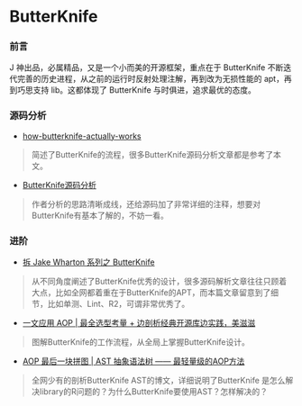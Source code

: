# ButterKnife
### 前言

J 神出品，必属精品，又是一个小而美的开源框架，重点在于 ButterKnife 不断迭代完善的历史进程，从之前的运行时反射处理注解，再到改为无损性能的 apt，再到巧思支持 lib。这都体现了 ButterKnife 与时俱进，追求最优的态度。

### 源码分析

- [how-butterknife-actually-works](https://medium.com/@lgvalle/how-butterknife-actually-works-85be0afbc5ab)
> 简述了ButterKnife的流程，很多ButterKnife源码分析文章都是参考了本文。

- [ButterKnife源码分析](https://www.jianshu.com/p/1c449c1b0fa2)
> 作者分析的思路清晰成线，还给源码加了非常详细的注释，想要对ButterKnife有基本了解的，不妨一看。

### 进阶

- [拆 Jake Wharton 系列之 ButterKnife](https://www.jianshu.com/p/b8b59fb80554)
> 从不同角度阐述了ButterKnife优秀的设计，很多源码解析文章往往只顾着大点，比如全网都着重在于ButterKnife的APT，而本篇文章留意到了细节，比如单测、Lint、R2，可谓非常优秀了。

- [一文应用 AOP | 最全选型考量 + 边剖析经典开源库边实践，美滋滋](https://juejin.im/post/5c179c136fb9a049e66029dd)
> 图解ButterKnife的工作流程，从全局上掌握ButterKnife设计。

- [AOP 最后一块拼图 | AST 抽象语法树 —— 最轻量级的AOP方法](https://juejin.im/post/5c45bce5f265da612c5e2d3f)
> 全网少有的剖析ButterKnife AST的博文，详细说明了ButterKnife 是怎么解决library的R问题的？为什么ButterKnife要使用AST？怎样解决的？

